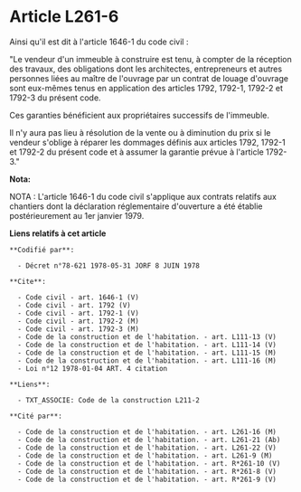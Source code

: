 # Article L261-6

Ainsi qu'il est dit à l'article 1646-1 du code civil :

"Le vendeur d'un immeuble à construire est tenu, à compter de la réception des travaux, des obligations dont les architectes,
entrepreneurs et autres personnes liées au maître de l'ouvrage par un contrat de louage d'ouvrage sont eux-mêmes tenus en
application des articles 1792, 1792-1, 1792-2 et 1792-3 du présent code.

Ces garanties bénéficient aux propriétaires successifs de l'immeuble.

Il n'y aura pas lieu à résolution de la vente ou à diminution du prix si le vendeur s'oblige à réparer les dommages définis
aux articles 1792, 1792-1 et 1792-2 du présent code et à assumer la garantie prévue à l'article 1792-3."

**Nota:**

NOTA : L'article 1646-1 du code civil s'applique aux contrats relatifs aux chantiers dont la déclaration réglementaire
d'ouverture a été établie postérieurement au 1er janvier 1979.

**Liens relatifs à cet article**

	**Codifié par**:

	  - Décret n°78-621 1978-05-31 JORF 8 JUIN 1978

	**Cite**:

	  - Code civil - art. 1646-1 (V)
	  - Code civil - art. 1792 (V)
	  - Code civil - art. 1792-1 (V)
	  - Code civil - art. 1792-2 (M)
	  - Code civil - art. 1792-3 (M)
	  - Code de la construction et de l'habitation. - art. L111-13 (V)
	  - Code de la construction et de l'habitation. - art. L111-14 (V)
	  - Code de la construction et de l'habitation. - art. L111-15 (M)
	  - Code de la construction et de l'habitation. - art. L111-16 (M)
	  - Loi n°12 1978-01-04 ART. 4 citation

	**Liens**:

	  - TXT_ASSOCIE: Code de la construction L211-2

	**Cité par**:

	  - Code de la construction et de l'habitation. - art. L261-16 (M)
	  - Code de la construction et de l'habitation. - art. L261-21 (Ab)
	  - Code de la construction et de l'habitation. - art. L261-22 (V)
	  - Code de la construction et de l'habitation. - art. L261-9 (M)
	  - Code de la construction et de l'habitation. - art. R*261-10 (V)
	  - Code de la construction et de l'habitation. - art. R*261-8 (V)
	  - Code de la construction et de l'habitation. - art. R*261-9 (V)
